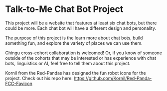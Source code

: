 # Talk-to-Me Chat Bot Project
This project will be a website that features at least six chat bots, but there could be more. Each chat bot will have a different design and personality. 

The purpose of this project is the learn more about chat bots, build something fun, and explore the variety of places we can use them.

Chingu cross-cohort collaboration is welcomed! Or, if you know of someone outside of the cohorts that may be interested or has experience with chat bots, linguistics or AI, feel free to tell them about this project.

Kornil from the Red-Pandas has designed the fun robot icons for the project. Check out his repo here: https://github.com/Kornil/Red-Panda-FCC-Favicon
